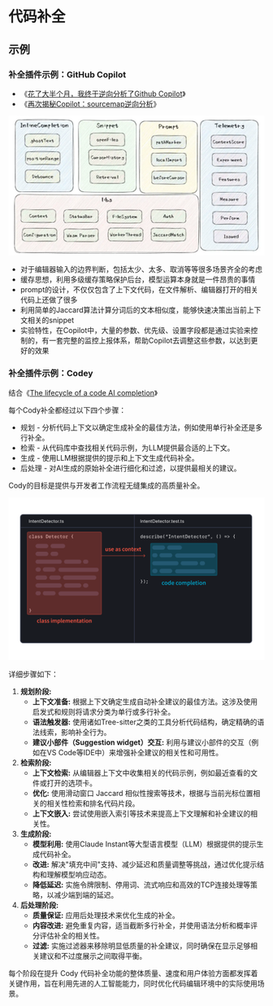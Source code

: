 # 代码补全

## 示例

### 补全插件示例：GitHub Copilot

- 《[花了大半个月，我终于逆向分析了Github Copilot](https://github.com/mengjian-github/copilot-analysis)》
- 《[再次揭秘Copilot：sourcemap逆向分析](https://github.com/mengjian-github/copilot-analysis-new)》

![](images/github-copilot-arch.webp)

- 对于编辑器输入的边界判断，包括太少、太多、取消等等很多场景齐全的考虑
- 缓存思想，利用多级缓存策略保护后台，模型运算本身就是一件昂贵的事情
- prompt的设计，不仅仅包含了上下文代码，在文件解析、编辑器打开的相关代码上还做了很多
- 利用简单的Jaccard算法计算分词后的文本相似度，能够快速决策出当前上下文相关的snippet
- 实验特性，在Copilot中，大量的参数、优先级、设置字段都是通过实验来控制的，有一套完整的监控上报体系，帮助Copilot去调整这些参数，以达到更好的效果

### 补全插件示例：Codey

结合《[The lifecycle of a code AI completion](https://sourcegraph.com/blog/the-lifecycle-of-a-code-ai-completion)》

每个Cody补全都经过以下四个步骤：

- 规划 - 分析代码上下文以确定生成补全的最佳方法，例如使用单行补全还是多行补全。
- 检索 - 从代码库中查找相关代码示例，为LLM提供最合适的上下文。
- 生成 - 使用LLM根据提供的提示和上下文生成代码补全。
- 后处理 - 对AI生成的原始补全进行细化和过滤，以提供最相关的建议。

Cody的目标是提供与开发者工作流程无缝集成的高质量补全。

![](images/class-implementation-as-context.png)

详细步骤如下：

1. **规划阶段:**
    - **上下文准备:** 根据上下文确定生成自动补全建议的最佳方法。这涉及使用启发式和规则将请求分类为单行或多行补全。
    - **语法触发器:** 使用诸如Tree-sitter之类的工具分析代码结构，确定精确的语法线索，影响补全行为。
    - **建议小部件（Suggestion widget）交互:** 利用与建议小部件的交互（例如在VS Code等IDE中）来增强补全建议的相关性和可用性。
2. **检索阶段:**
    - **上下文检索:** 从编辑器上下文中收集相关的代码示例，例如最近查看的文件或打开的选项卡。
    - **优化:** 使用滑动窗口 Jaccard 相似性搜索等技术，根据与当前光标位置相关的相关性检索和排名代码片段。
    - **上下文嵌入:** 尝试使用嵌入索引等技术来提高上下文理解和补全建议的相关性。
3. **生成阶段:**
    - **模型利用:** 使用Claude Instant等大型语言模型（LLM）根据提供的提示生成代码补全。
    - **改进:** 解决"填充中间"支持、减少延迟和质量调整等挑战，通过优化提示结构和理解模型响应动态。
    - **降低延迟:** 实施令牌限制、停用词、流式响应和高效的TCP连接处理等策略，以减少端到端的延迟。
4. **后处理阶段:**
    - **质量保证:** 应用后处理技术来优化生成的补全。
    - **内容改进:** 避免重复内容，适当截断多行补全，并使用语法分析和概率评分评估补全的相关性。
    - **过滤:** 实施过滤器来移除明显低质量的补全建议，同时确保在显示足够相关建议和不过度展示之间取得平衡。

每个阶段在提升 Cody 代码补全功能的整体质量、速度和用户体验方面都发挥着关键作用，旨在利用先进的人工智能能力，同时优化代码编辑环境中的实际使用场景。

